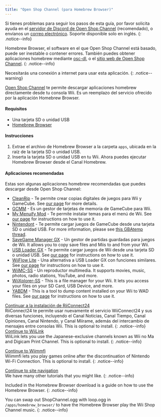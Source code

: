```yaml
---
title: "Open Shop Channel (para Homebrew Browser)"
---
```


Si tienes problemas para seguir los pasos de esta guía, por favor solicita ayuda en el [servidor de Discord de Open Shop Channel](https://discord.gg/osc) (recomendado), o envíanos un [correo electrónico](mailto:support@riiconnect24.net). Soporte disponible solo en inglés.
{: .notice--info}

Homebrew Browser, el software en el que Open Shop Channel está basado, puede ser inestable o contener errores. También puedes obtener aplicaciones homebrew mediante [osc-dl](https://github.com/dhtdht020/osc-dl/releases/latest), o el [sitio web de Open Shop Channel](https://oscwii.org/).
{: .notice--info}

Necesitarás una conexión a internet para usar esta aplicación.
{: .notice--warning}

[Open Shop Channel](https://oscwii.org/) te permite descargar aplicaciones homebrew directamente desde tu consola Wii. Es un reemplazo del servicio ofrecido por la aplicación Homebrew Browser.

#### Requisitos

- Una tarjeta SD o unidad USB
- [Homebrew Browser](/assets/files/homebrew_browser_v0.3.9e.zip)

#### Instrucciones

1. Extrae el archivo de Homebrew Browser a la carpeta `apps`, ubicada en la raíz de la tarjeta SD o unidad USB.
2. Inserta la tarjeta SD o unidad USB en tu Wii. Ahora puedes ejecutar Homebrew Browser desde el Canal Homebrew.

#### Aplicaciones recomendadas

Estas son algunas aplicaciones homebrew recomendadas que puedes descargar desde Open Shop Channel:

- [CleanRip](https://oscwii.org/library/app/CleanRip) - Te permite crear copias digitales de juegos para Wii y GameCube. See [our page](dump-games) for more details.
- [GCMM](https://oscwii.org/library/app/gcmm) - Es un gestor de tarjetas de memoria de GameCube para Wii.
- [My Menuify Mod](https://oscwii.org/library/app/mymenuifymod) - Te permite instalar temas para el menú de Wii. See [our page](themes) for instructions on how to use it.
- [Nintendont](https://oscwii.org/library/app/nintendont) - Te permite cargar juegos de GameCube desde una tarjeta SD o unidad USB. For more information, please see [this GBAtemp thread](https://gbatemp.net/threads/nintendont.349258/).
- [SaveGame Manager GX](https://oscwii.org/library/app/savegame_manager_gx) - Un gestor de partidas guardadas para juegos de Wii. It allows you to copy save files and Miis to and from your Wii.
- [USB Loader GX](https://oscwii.org/library/app/usbloader_gx) - Te permite cargar juegos de Wii desde una tarjeta SD o unidad USB. See [our page](usbloadergx) for instructions on how to use it.
- [WiiFlow Lite](https://oscwii.org/library/app/wiiflow) - Una alternativa a USB Loader GX con funciones similares. See [our page](wiiflow) for instructions on how to use it.
- [WiiMC-SS](https://oscwii.org/library/app/wiimc-ss) - Un reproductor multimedia. It supports movies, music, photos, radio stations, YouTube, and more.
- [WiiXplorer-SS](https://oscwii.org/library/app/wiixplorer-ss) - This is a file manager for your Wii. It lets you access your files on your SD Card, USB Device, and more.
- [YABDM](https://oscwii.org/library/app/Yet-Another-BlueDump-Mod) - This is a tool to dump content installed on your Wii to WAD files. See [our page](dump-wads) for instructions on how to use it.

[Continuar a la instalación de RiiConnect24](riiconnect24)<br> RiiConnect24 te permite usar nuevamente el servicio WiiConnect24 y sus diversas funciones, incluyendo el Canal Noticias, Canal Tiempo, Canal Opiniones, Canal Nintendo, y Canal Miirame, además del intercambio de mensajes entre consolas Wii. This is optional to install.
{: .notice--info}
[Continue to WiiLink](wiilink)<br> WiiLink lets you use the Japanese-exclusive channels known as Wii no Ma and Digicam Print Channel. This is optional to install.
{: .notice--info}

[Continue to Wiimmfi](wiimmfi)<br> Wiimmfi lets you play games online after the discontinuation of Nintendo Wi-Fi Connection. This is optional to install.
{: .notice--info}

[Continue to site navigation](site-navigation)<br> We have many other tutorials that you might like.
{: .notice--info}

Included in the Homebrew Browser download is a guide on how to use the Homebrew Browser.
{: .notice--info}

You can swap out ShopChannel.ogg with loop.ogg in `/apps/homebrew_browser/` to have the Homebrew Browser play the Wii Shop Channel music.
{: .notice--info}
